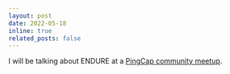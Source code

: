 ```yaml
---
layout: post
date: 2022-05-18
inline: true
related_posts: false
---
```


I will be talking about ENDURE at a [PingCap community meetup](https://www.pingcap.com/event/log-structured-merge-lsm-trees-in-the-cloud-era/).
